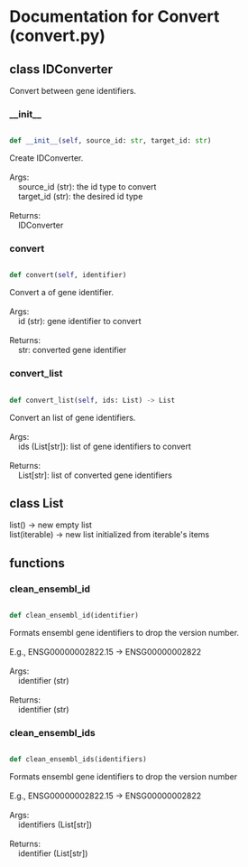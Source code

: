 # Documentation for Convert (convert.py)

## class IDConverter
Convert between gene identifiers.
### \_\_init\_\_
```py

def __init__(self, source_id: str, target_id: str)

```



Create IDConverter.<br /><br />Args:<br />&nbsp;&nbsp;&nbsp;&nbsp;source_id (str): the id type to convert<br />&nbsp;&nbsp;&nbsp;&nbsp;target_id (str): the desired id type<br /><br />Returns:<br />&nbsp;&nbsp;&nbsp;&nbsp;IDConverter


### convert
```py

def convert(self, identifier)

```



Convert a of gene identifier.<br /><br />Args:<br />&nbsp;&nbsp;&nbsp;&nbsp;id (str): gene identifier to convert<br /><br />Returns:<br />&nbsp;&nbsp;&nbsp;&nbsp;str: converted gene identifier


### convert\_list
```py

def convert_list(self, ids: List) -> List

```



Convert an list of gene identifiers.<br /><br />Args:<br />&nbsp;&nbsp;&nbsp;&nbsp;ids (List[str]): list of gene identifiers to convert<br /><br />Returns:<br />&nbsp;&nbsp;&nbsp;&nbsp;List[str]: list of converted gene identifiers




## class List
list() -> new empty list<br />list(iterable) -> new list initialized from iterable's items


## functions

### clean\_ensembl\_id
```py

def clean_ensembl_id(identifier)

```



Formats ensembl gene identifiers to drop the version number.<br /><br />E.g., ENSG00000002822.15 -> ENSG00000002822<br /><br />Args:<br />&nbsp;&nbsp;&nbsp;&nbsp;identifier (str)<br /><br />Returns:<br />&nbsp;&nbsp;&nbsp;&nbsp;identifier (str)


### clean\_ensembl\_ids
```py

def clean_ensembl_ids(identifiers)

```



Formats ensembl gene identifiers to drop the version number<br /><br />E.g., ENSG00000002822.15 -> ENSG00000002822<br /><br />Args:<br />&nbsp;&nbsp;&nbsp;&nbsp;identifiers (List[str])<br /><br />Returns:<br />&nbsp;&nbsp;&nbsp;&nbsp;identifier (List[str])

